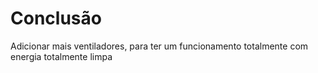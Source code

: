 # Conclusão

Adicionar mais ventiladores, para ter um funcionamento totalmente com energia totalmente limpa
